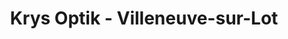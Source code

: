 ---
title: "Krys Optik - Villeneuve-sur-Lot"
url: /villeneuve-sur-lot/krys-optik-villeneuve-sur-lot/
shop: Optiker
---